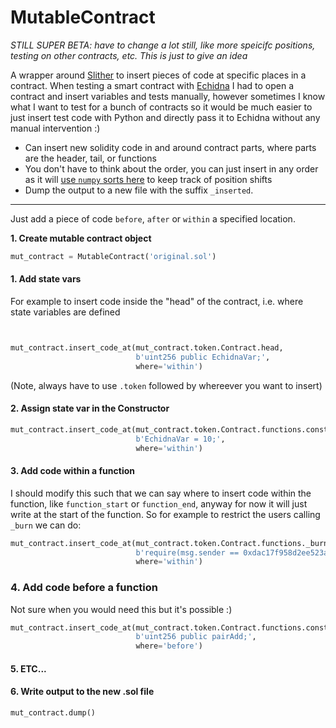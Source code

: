 # MutableContract

_STILL SUPER BETA: have to change a lot still, like more speicifc positions, testing on other contracts, etc. This is just to give an idea_

A wrapper around [Slither](https://github.com/crytic/slither) to insert pieces of code at specific places in a contract. When testing a smart contract with [Echidna](https://github.com/crytic/echidna) I had to open a contract and insert variables and tests manually, however sometimes I know what I want to test for a bunch of contracts so it would be much easier to just insert test code with Python and directly pass it to Echidna without any manual intervention :)

- Can insert new solidity code in and around contract parts, where parts are the header, tail, or functions
- You don't have to think about the order, you can just insert in any order as it will [use `numpy` sorts here](https://github.com/AstraGodz/MutableContract/blob/da9576fc16f407cc5470d2187d374945673259f7/MutableContract.py#L71-L79) to keep track of position shifts
- Dump the output to a new file with the suffix `_inserted`. 

---

Just add a piece of code `before`, `after` or `within` a specified location. 

<b> 1. Create mutable contract object </b>
  
  ```python
  mut_contract = MutableContract('original.sol')
  ```

#### 1. Add state vars

For example to insert code inside the "head" of the contract, i.e. where state variables are defined

```python


mut_contract.insert_code_at(mut_contract.token.Contract.head,
                            b'uint256 public EchidnaVar;',
                            where='within')
```
(Note, always have to use `.token` followed by whereever you want to insert)

#### 2. Assign state var in the Constructor
```Python
mut_contract.insert_code_at(mut_contract.token.Contract.functions.constructor,
                            b'EchidnaVar = 10;',
                            where='within')
```

#### 3. Add code within a function
I should modify this such that we can say where to insert code within the function, like `function_start` or `function_end`, anyway for now it will just write at the start of the function. So for example to restrict the users calling `_burn` we can do:

```python
mut_contract.insert_code_at(mut_contract.token.Contract.functions._burn,
                            b'require(msg.sender == 0xdac17f958d2ee523a2206206994597c13d831ec7);',
                            where='within')
```

### 4. Add code before a function
Not sure when you would need this but it's possible :)
```python
mut_contract.insert_code_at(mut_contract.token.Contract.functions.constructor,
                            b'uint256 public pairAdd;',
                            where='before')
```

#### 5. ETC...

#### 6. Write output to the new .sol file
```python
mut_contract.dump()
```

